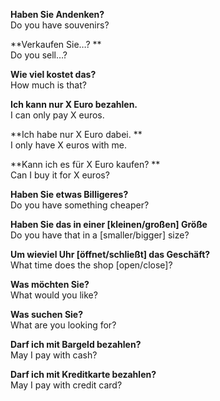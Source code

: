 **Haben Sie Andenken?**  
Do you have souvenirs?   
  
**Verkaufen Sie…? **  
Do you sell…?  
  
**Wie viel kostet das?**  
How much is that?   
  
**Ich kann nur X Euro bezahlen.**  
I can only pay X euros.   
  
**Ich habe nur X Euro dabei. **  
I only have X euros with me.   
  
**Kann ich es für X Euro kaufen? **  
Can I buy it for X euros?   
  
**Haben Sie etwas Billigeres?**  
Do you have something cheaper?   
  
**Haben Sie das in einer [kleinen/großen] Größe**  
Do you have that in a [smaller/bigger] size?   
  
**Um wieviel Uhr [öffnet/schließt] das Geschäft?**  
What time does the shop [open/close]?  
  
**Was möchten Sie?**  
What would you like?   
  
**Was suchen Sie?**  
What are you looking for?  
  
**Darf ich mit Bargeld bezahlen?**  
May I pay with cash?   
  
**Darf ich mit Kreditkarte bezahlen?**  
May I pay with credit card?

